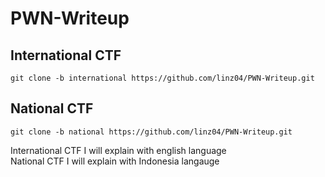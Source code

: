# PWN-Writeup

## International CTF
`git clone -b international https://github.com/linz04/PWN-Writeup.git`

## National CTF
`git clone -b national https://github.com/linz04/PWN-Writeup.git`

International CTF I will explain with english language<br>
National CTF I will explain with Indonesia langauge